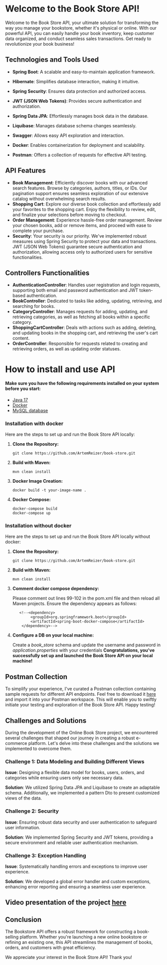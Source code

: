 # Welcome to the Book Store API!
Welcome to the Book Store API, your ultimate solution for transforming the way you manage your bookstore, whether it's physical or online. With our powerful API, you can easily handle your book inventory, keep customer data organized, and conduct seamless sales transactions. Get ready to revolutionize your book business!

## Technologies and Tools Used
- **Spring Boot**: A scalable and easy-to-maintain application framework.
- **Hibernate**: Simplifies database interaction, making it intuitive.
- **Spring Security**: Ensures data protection and authorized access.
- **JWT (JSON Web Tokens)**: Provides secure authentication and authorization.
- **Spring Data JPA**: Effortlessly manages book data in the database.

- **Liquibase**: Manages database schema changes seamlessly.
- **Swagger**: Allows easy API exploration and interaction.
- **Docker**: Enables containerization for deployment and scalability.
- **Postman**: Offers a collection of requests for effective API testing.

## API Features
- **Book Management**: Efficiently discover books with our advanced search features. Browse by categories, authors, titles, or IDs. Our pagination support ensures seamless exploration of our extensive catalog without overwhelming search results. 
- **Shopping Cart**: Explore our diverse book collection and effortlessly add your favorites to the shopping cart. Enjoy the flexibility to review, edit, and finalize your selections before moving to checkout.
- **Order Management**: Experience hassle-free order management. Review your chosen books, add or remove items, and proceed with ease to complete your purchase.
- **Security**: Your security is our priority. We've implemented robust measures using Spring Security to protect your data and transactions. JWT (JSON Web Tokens) guarantee secure authentication and authorization, allowing access only to authorized users for sensitive functionalities.

## Controllers Functionalities

- **AuthenticationController**: Handles user registration and login requests, supporting both email and password authentication and JWT token-based authentication.
- **BookController**: Dedicated to tasks like adding, updating, retrieving, and searching for books.
- **CategoryController**: Manages requests for adding, updating, and retrieving categories, as well as fetching all books within a specific category.
- **ShoppingCartController**: Deals with actions such as adding, deleting, and updating books in the shopping cart, and retrieving the user's cart content.
- **OrderController**: Responsible for requests related to creating and retrieving orders, as well as updating order statuses.

# How to install and use API

#### Make sure you have the following requirements installed on your system before you start:
- [Java 17](https://www.oracle.com/java/technologies/javase/jdk17-archive-downloads.html)
- [Docker](https://docs.docker.com/get-docker/)
- [MySQL database](https://www.mysql.com/downloads/)

### Installation with docker

Here are the steps to set up and run the Book Store API locally:

1. **Clone the Repository:**

      ```shell
      git clone https://github.com/ArtemReizer/book-store.git
      ```
2. **Build with Maven:**
   ```shell
   mvn clean install
   ```
3. **Docker Image Creation:**
   ```shell
   docker build -t your-image-name .
   ```
4. **Docker Compose:**
   ```shell
   docker-compose build
   docker-compose up
   ```
   
### Installation without docker

Here are the steps to set up and run the Book Store API locally without docker:

1. **Clone the Repository:**
      ```shell
      git clone https://github.com/ArtemReizer/book-store.git
      ```
2. **Build with Maven:**
   ```shell
   mvn clean install
   ```
3. **Comment docker compose dependency:**

   Please comment out lines 99-102 in the pom.xml file and then reload all Maven projects. Ensure the dependency appears as follows:
   ```shell 
      <!--<dependency>
           <groupId>org.springframework.boot</groupId>
           <artifactId>spring-boot-docker-compose</artifactId>
       </dependency>-->
   ```
4. **Configure a DB on your local machine:**

   Create a *book_store* schema and update the username and password in *application.properties* with your credentials
      **Congratulations, you've successfully set up and launched the Book Store API on your local machine!**

## Postman Collection

To simplify your experience, I've curated a Postman collection containing sample requests for different API endpoints. Feel free to download it [here](Book%20Store.postman_collection.json) and import it into your Postman workspace. This will enable you to swiftly initiate your testing and exploration of the Book Store API. Happy testing!

## Challenges and Solutions

During the development of the Online Book Store project, we encountered several challenges that shaped our journey in creating a robust e-commerce platform. Let's delve into these challenges and the solutions we implemented to overcome them.

### Challenge 1: Data Modeling and Building Different Views

**Issue**: Designing a flexible data model for books, users, orders, and categories while ensuring users only see necessary data.

**Solution**: We utilized Spring Data JPA and Liquibase to create an adaptable schema. Additionally, we implemented a pattern Dto to present customized views of the data.

### Challenge 2: Security

**Issue**: Ensuring robust data security and user authentication to safeguard user information.

**Solution**: We implemented Spring Security and JWT tokens, providing a secure environment and reliable user authentication mechanism.

### Challenge 3: Exception Handling

**Issue**: Systematically handling errors and exceptions to improve user experience.

**Solution**: We developed a global error handler and custom exceptions, enhancing error reporting and ensuring a seamless user experience.

## Video presentation of the project [here](https://www.loom.com/share/9b42f2edb5394992aa39f8715dd2c467?sid=ccf1222b-12fd-4e6e-a746-c32ffa940a21) 

## Conclusion

The Bookstore API offers a robust framework for constructing a book-selling platform. Whether you're launching a new online bookstore or refining an existing one, this API streamlines the management of books, orders, and customers with great efficiency.

We appreciate your interest in the Book Store API! Thank you!
